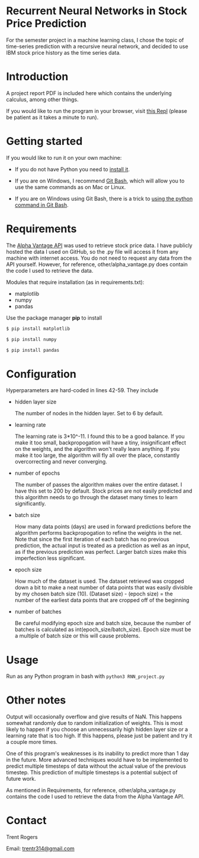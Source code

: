 # Recurrent Neural Networks in Stock Price Prediction
For the semester project in a machine learning class, I chose the topic of time-series prediction with a recursive neural network, and decided to use IBM stock price history as the time series data.

# Introduction
A project report PDF is included here which contains the underlying calculus, among other things.

If you would like to run the program in your browser, visit [this Repl](https://replit.com/@trentr314/stocksRNN?v=1) (please be patient as it takes a minute to run).

# Getting started
If you would like to run it on your own machine:

- If you do not have Python you need to [install it](https://www.tutorialsteacher.com/python/install-python).

- If you are on Windows, I recommend [Git Bash](https://gitforwindows.org/), which will allow you to use the same commands as on Mac or Linux.

- If you are on Windows using Git Bash, there is a trick to [using the python command in Git Bash](https://itecnote.com/tecnote/python-not-working-in-the-command-line-of-git-bash/).

# Requirements
The [Alpha Vantage API](https://www.alphavantage.co/) was used to retrieve stock price data.  I have publicly hosted the data I used on GitHub, so the .py file will access it from any machine with internet access.  You do not need to request any data from the API yourself.  However, for reference, other/alpha_vantage.py does contain the code I used to retrieve the data.

Modules that require installation (as in requirements.txt):
- matplotlib
- numpy
- pandas

Use the package manager **pip** to install
```bash
$ pip install matplotlib
```
```bash
$ pip install numpy
```
```bash
$ pip install pandas
```

# Configuration
Hyperparameters are hard-coded in lines 42-59.  They include
- hidden layer size

  The number of nodes in the hidden layer.  Set to 6 by default.
- learning rate

  The learning rate is 3\*10^-11.  I found this to be a good balance.  If you make it too small, backpropogation will have a tiny, insignificant effect on the weights, and the algorithm won't really learn anything.  If you make it too large, the algorithm will fly all over the place, constantly overcorrecting and never converging.
- number of epochs

  The number of passes the algorithm makes over the entire dataset.  I have this set to 200 by default.  Stock prices are not easily predicted and this algorithm needs to go through the dataset many times to learn significantly.
- batch size

  How many data points (days) are used in forward predictions before the algorithm performs backpropogation to refine the weights in the net.  Note that since the first iteration of each batch has no previous prediction, the actual input is treated as a prediction as well as an input, as if the previous prediction was perfect.  Larger batch sizes make this imperfection less significant.
- epoch size

  How much of the dataset is used.  The dataset retrieved was cropped down a bit to make a neat number of data points that was easily divisible by my chosen batch size (10).  (Dataset size) - (epoch size) = the number of the earliest data points that are cropped off of the beginning
- number of batches

  Be careful modifying epoch size and batch size, because the number of batches is calculated as int(epoch_size/batch_size).  Epoch size must be a multiple of batch size or this will cause problems.

# Usage
Run as any Python program in bash with `python3 RNN_project.py`

# Other notes
Output will occasionally overflow and give results of NaN.  This happens somewhat randomly due to random initialization of weights.  This is most likely to happen if you choose an unnecessarily high hidden layer size or a learning rate that is too high.  If this happens, please just be patient and try it a couple more times.

One of this program's weaknesses is its inability to predict more than 1 day in the future.  More advanced techniques would have to be implemented to predict multiple timesteps of data without the actual value of the previous timestep.  This prediction of multiple timesteps is a potential subject of future work.

As mentioned in Requirements, for reference, other/alpha_vantage.py contains the code I used to retrieve the data from the Alpha Vantage API.

# Contact
Trent Rogers

Email: trentr314@gmail.com

